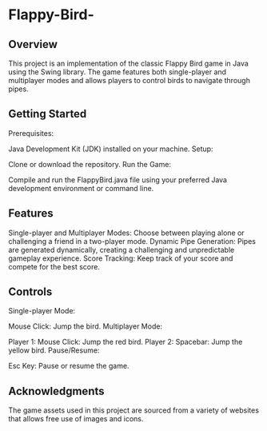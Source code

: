 # Flappy-Bird-
## Overview
This project is an implementation of the classic Flappy Bird game in Java using the Swing library. The game features both single-player and multiplayer modes and allows players to control birds to navigate through pipes.

## Getting Started
Prerequisites:

Java Development Kit (JDK) installed on your machine.
Setup:

Clone or download the repository.
Run the Game:

Compile and run the FlappyBird.java file using your preferred Java development environment or command line.

## Features
Single-player and Multiplayer Modes: Choose between playing alone or challenging a friend in a two-player mode.
Dynamic Pipe Generation: Pipes are generated dynamically, creating a challenging and unpredictable gameplay experience.
Score Tracking: Keep track of your score and compete for the best score.

## Controls
Single-player Mode:

Mouse Click: Jump the bird.
Multiplayer Mode:

Player 1:
Mouse Click: Jump the red bird.
Player 2:
Spacebar: Jump the yellow bird.
Pause/Resume:

Esc Key: Pause or resume the game.

## Acknowledgments
The game assets used in this project are sourced from a variety of websites that allows free use of images and icons.
